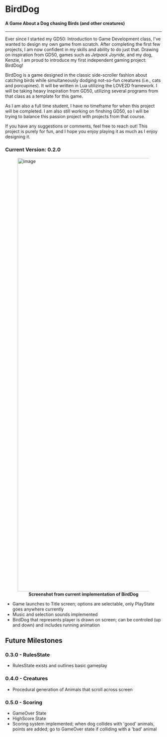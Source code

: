 # BirdDog
#### A Game About a Dog chasing Birds (and other creatures)
---
Ever since I started my GD50: Introduction to Game Development class, I've wanted to design my own game from scratch. After completing the first few projects, I am now confident in my skills and ability to do just that. Drawing on inspiration from GD50, games such as _Jetpack Joyride_, and my dog, Kenzie, I am proud to introduce my first independent gaming project: BirdDog!

BirdDog is a game designed in the classic side-scroller fashion about catching birds while simultaneously dodging not-so-fun creatures (i.e., cats and porcupines). It will be written in Lua utilizing the LOVE2D framework. I will be taking heavy inspiration from GD50, utilizing several programs from that class as a template for this game.

As I am also a full time student, I have no timeframe for when this project will be completed. I am also still working on finshing GD50, so I will be trying to balance this passion project with projects from that course.

If you have any suggestions or comments, feel free to reach out! This project is purely for fun, and I hope you enjoy playing it as much as I enjoy designing it.

### Current Version: 0.2.0
<figure>
<img width="1392" alt="image" src="https://user-images.githubusercontent.com/66793403/191651425-e69a7752-5818-4fcb-a87d-92c60ea7610a.png">
<figcaption align="center"><b>Screenshot from current implementation of BirdDog</b></figcaption>
</figure>

* Game launches to Title screen; options are selectable, only PlayState goes anywhere currently
* Music and selection sounds implemented
* BirdDog that represents player is drawn on screen; can be controled (up and down) and includes running animation

## Future Milestones

### 0.3.0 - RulesState
* RulesState exists and outlines basic gameplay

### 0.4.0 - Creatures
* Procedural generation of Animals that scroll across screen

### 0.5.0 - Scoring
* GameOver State
* HighScore State
* Scoring system implemented; when dog collides with 'good' animals, points are added; go to GameOver state if colliding with a 'bad' animal

